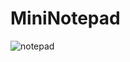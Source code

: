 # MiniNotepad
![notepad](https://user-images.githubusercontent.com/107347774/203084225-d74e031f-a084-4c80-84c5-f588b0243d9d.png)
